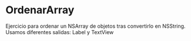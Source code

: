 OrdenarArray
============

Ejercicio para ordenar un NSArray de objetos tras convertirlo en NSString. Usamos diferentes salidas: Label y TextView
